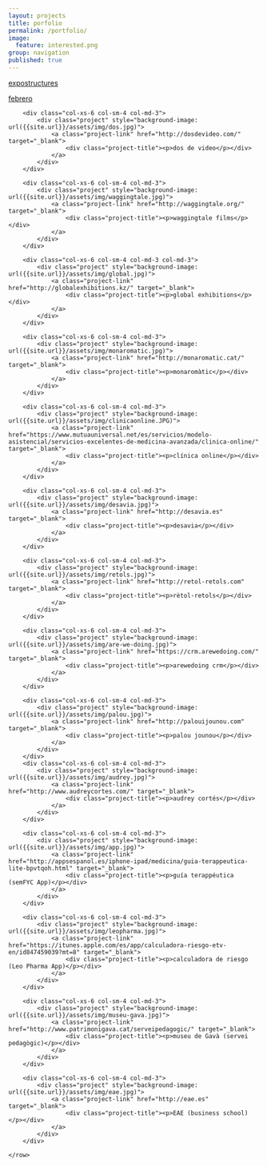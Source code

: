 ```yaml
---
layout: projects
title: porfolio
permalink: /portfolio/
image: 
  feature: interested.png
group: navigation
published: true
---
```


<div class="container-fluid">
	<row>
		<div class="col-xs-6 col-sm-4 col-md-3 col-md-3">
			<div class="project" style="background-image: url({{site.url}}/assets/img/expostructuress.jpg)">
				<a class="project-link" href="http://expostructures.kz/" target="_blank">
					<div class="project-title"><p>expostructures</p></div>
				</a>
			</div>
		</div>	
		<div class="col-xs-6 col-sm-4 col-md-3">
			<div class="project" style="background-image: url({{site.url}}/assets/img/febrero.jpg)">
				<a class="project-link" href="http://februarythedocumentary.com" target="_blank">
					<div class="project-title"><p>febrero</p></div>
				</a>
			</div>
		</div>

		<div class="col-xs-6 col-sm-4 col-md-3">
			<div class="project" style="background-image: url({{site.url}}/assets/img/dos.jpg)">
				<a class="project-link" href="http://dosdevideo.com/" target="_blank">
					<div class="project-title"><p>dos de video</p></div>
				</a>
			</div>
		</div>	

		<div class="col-xs-6 col-sm-4 col-md-3">
			<div class="project" style="background-image: url({{site.url}}/assets/img/waggingtale.jpg)">
				<a class="project-link" href="http://waggingtale.org/" target="_blank">
					<div class="project-title"><p>waggingtale films</p></div>
				</a>
			</div>
		</div>

		<div class="col-xs-6 col-sm-4 col-md-3 col-md-3">
			<div class="project" style="background-image: url({{site.url}}/assets/img/global.jpg)">
				<a class="project-link" href="http://globalexhibitions.kz/" target="_blank">
					<div class="project-title"><p>global exhibitions</p></div>
				</a>
			</div>
		</div>

		<div class="col-xs-6 col-sm-4 col-md-3">
			<div class="project" style="background-image: url({{site.url}}/assets/img/monaromatic.jpg)">
				<a class="project-link" href="http://monaromatic.cat/" target="_blank">
					<div class="project-title"><p>monaromàtic</p></div>
				</a>
			</div>
		</div>

		<div class="col-xs-6 col-sm-4 col-md-3">
			<div class="project" style="background-image: url({{site.url}}/assets/img/clinicaonline.JPG)">
				<a class="project-link" href="https://www.mutuauniversal.net/es/servicios/modelo-asistencial/servicios-excelentes-de-medicina-avanzada/clinica-online/" target="_blank">
					<div class="project-title"><p>clínica online</p></div>
				</a>
			</div>
		</div>		

		<div class="col-xs-6 col-sm-4 col-md-3">
			<div class="project" style="background-image: url({{site.url}}/assets/img/desavia.jpg)">
				<a class="project-link" href="http://desavia.es" target="_blank">
					<div class="project-title"><p>desavia</p></div>
				</a>
			</div>	
		</div>

		<div class="col-xs-6 col-sm-4 col-md-3">
			<div class="project" style="background-image: url({{site.url}}/assets/img/retols.jpg)">
				<a class="project-link" href="http://retol-retols.com" target="_blank">
					<div class="project-title"><p>rètol-retols</p></div>
				</a>
			</div>
		</div>

		<div class="col-xs-6 col-sm-4 col-md-3">
			<div class="project" style="background-image: url({{site.url}}/assets/img/are-we-doing.jpg)">
				<a class="project-link" href="https://crm.arewedoing.com/" target="_blank">
					<div class="project-title"><p>arewedoing crm</p></div>
				</a>
			</div>
		</div>

		<div class="col-xs-6 col-sm-4 col-md-3">
			<div class="project" style="background-image: url({{site.url}}/assets/img/palou.jpg)">
				<a class="project-link" href="http://palouijounou.com" target="_blank">
					<div class="project-title"><p>palou jounou</p></div>
				</a>
			</div>
		</div>
		<div class="col-xs-6 col-sm-4 col-md-3">
			<div class="project" style="background-image: url({{site.url}}/assets/img/audrey.jpg)">
				<a class="project-link" href="http://www.audreycortes.com/" target="_blank">
					<div class="project-title"><p>audrey cortés</p></div>
				</a>
			</div>
		</div>

		<div class="col-xs-6 col-sm-4 col-md-3">
			<div class="project" style="background-image: url({{site.url}}/assets/img/app.jpg)">
				<a class="project-link" href="http://appsespanol.es/iphone-ipad/medicina/guia-terappeutica-lite-bpvtqoh.html" target="_blank">
					<div class="project-title"><p>guía terappéutica (semFYC App)</p></div>
				</a>
			</div>
		</div>	

		<div class="col-xs-6 col-sm-4 col-md-3">
			<div class="project" style="background-image: url({{site.url}}/assets/img/leopharma.jpg)">
				<a class="project-link" href="https://itunes.apple.com/es/app/calculadora-riesgo-etv-en/id847459039?mt=8" target="_blank">
					<div class="project-title"><p>calculadora de riesgo (Leo Pharma App)</p></div>
				</a>
			</div>
		</div>	

		<div class="col-xs-6 col-sm-4 col-md-3">
			<div class="project" style="background-image: url({{site.url}}/assets/img/museu-gava.jpg)">
				<a class="project-link" href="http://www.patrimonigava.cat/serveipedagogic/" target="_blank">
					<div class="project-title"><p>museu de Gavà (servei pedagògic)</p></div>
				</a>
			</div>
		</div>	

		<div class="col-xs-6 col-sm-4 col-md-3">
			<div class="project" style="background-image: url({{site.url}}/assets/img/eae.jpg)">
				<a class="project-link" href="http://eae.es" target="_blank">
					<div class="project-title"><p>EAE (business school)</p></div>
				</a>
			</div>
		</div>	

	</row>
</div>
